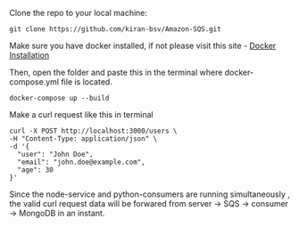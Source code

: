 Clone the repo to your local machine: 

```
git clone https://github.com/kiran-bsv/Amazon-SQS.git 
```

Make sure you have docker installed, if not please visit this site - [Docker Installation](https://docs.docker.com/engine/install/)

Then, open the folder and paste this in the terminal where docker-compose.yml file is located.
```
docker-compose up --build
```

Make a curl request like this in terminal
```
curl -X POST http://localhost:3000/users \
-H "Content-Type: application/json" \
-d '{
  "user": "John Doe",
  "email": "john.doe@example.com",
  "age": 30
}'

```
Since the node-service and python-consumers are running simultaneously , the valid curl request data will be forwared from server -> SQS -> consumer -> MongoDB in an instant.
